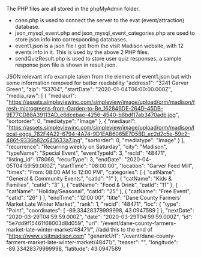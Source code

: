 The PHP files are all stored in the phpMyAdmin folder.

* conn.php is used to connect the server to the evat (event/attraction) database.
* json_mysql_event.php and json_mysql_event_categories.php are used to store json info into corresponding databases.
* event1.json is a json file I got from the visit Madison website, with 12 events info in it. This is used by the above 2 PHP files.
* sendQuizResult.php is used to store user quiz responses, a sample response json file is shown in result.json.



JSON relevant info
example taken from the element of event1.json but with some information removed for better readability
        "address1": "3241 Garver Green",
        "zip": "53704",
        "startDate": "2020-01-04T06:00:00.000Z",
        "media_raw": [
          {
            "mediaurl": "https://assets.simpleviewinc.com/simpleview/image/upload/crm/madison/fresh-microgreens-from-Garden-to-Be_16284BDE-264D-45DB-9E77CD88A39113AD_e6dcebae-4256-4540-b8bdf17ab3470adb.jpg",
            "sortorder": 0,
            "mediatype": "Image"
          },
          {
            "mediaurl": "https://assets.simpleviewinc.com/simpleview/image/upload/crm/madison/local-eggs_782F4A22-6794-4A74-9D1EAB6065E7D5BD_ec2d2c5e-59c2-486f-9336b82c643633a7.jpg",
            "sortorder": 0,
            "mediatype": "Image"
          }
        ],
        "recurrence": "Recurring weekly on Saturday",
        "city": "Madison",
        "typeName": "Special Event",
        "eventTypeId": 3,
        "recId": "48471",
        "listing_id": 178068,
        "recurType": 3,
        "endDate": "2020-04-05T04:59:59.000Z",
        "startTime": "08:00:00",
        "location": "Garver Feed Mill",
        "times": "From: 08:00 AM to 12:00 PM",
        "categories": [
          {
            "catName": "General & Community Events",
            "catId": "1"
          },
          {
            "catName": "Kids & Families",
            "catId": "3"
          },
          {
            "catName": "Food & Drink",
            "catId": "11"
          },
          {
            "catName": "Holiday/Seasonal",
            "catId": "25"
          },
          {
            "catName": "Free Event",
            "catId": "26"
          }
        ],
        "endTime": "12:00:00",
        "title": "Dane County Farmers' Market Late Winter Market",
        "rank": 1,
        "recid": "48471",
        "loc": {
          "type": "Point",
          "coordinates": [
            -89.33428379999998,
            43.0947589
          ]
        },
        "nextDate": "2020-03-29T04:59:59.000Z",
        "date": "2020-03-29T04:59:59.000Z",
        "id": "5e7dd9f15461f68003d8d059",
        "url": "/event/dane-county-farmers-market-late-winter-market/48471/", //add this to the end of "https://www.visitmadison.com" 
        "genericUrl": "/event/dane-county-farmers-market-late-winter-market/48471/",
        "teaser": "",
        "longitude": -89.33428379999998,
        "latitude": 43.0947589